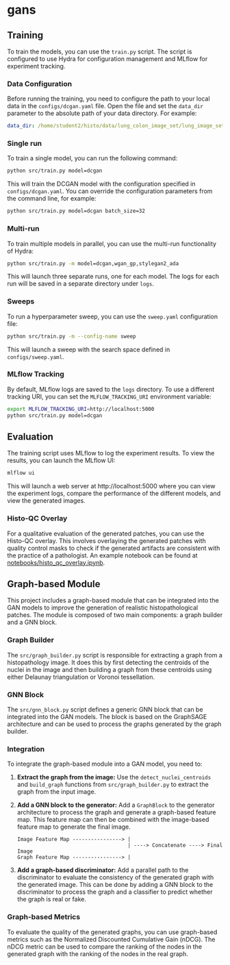 # gans

## Training

To train the models, you can use the `train.py` script. The script is configured to use Hydra for configuration management and MLflow for experiment tracking.

### Data Configuration

Before running the training, you need to configure the path to your local data in the `configs/dcgan.yaml` file. Open the file and set the `data_dir` parameter to the absolute path of your data directory. For example:

```yaml
data_dir: /home/student2/histo/data/lung_colon_image_set/lung_image_sets/lung_scc
```

### Single run

To train a single model, you can run the following command:
```bash
python src/train.py model=dcgan
```
This will train the DCGAN model with the configuration specified in `configs/dcgan.yaml`. You can override the configuration parameters from the command line, for example:
```bash
python src/train.py model=dcgan batch_size=32
```

### Multi-run

To train multiple models in parallel, you can use the multi-run functionality of Hydra:
```bash
python src/train.py -m model=dcgan,wgan_gp,stylegan2_ada
```
This will launch three separate runs, one for each model. The logs for each run will be saved in a separate directory under `logs`.

### Sweeps

To run a hyperparameter sweep, you can use the `sweep.yaml` configuration file:
```bash
python src/train.py -m --config-name sweep
```
This will launch a sweep with the search space defined in `configs/sweep.yaml`.

### MLflow Tracking

By default, MLflow logs are saved to the `logs` directory. To use a different tracking URI, you can set the `MLFLOW_TRACKING_URI` environment variable:
```bash
export MLFLOW_TRACKING_URI=http://localhost:5000
python src/train.py model=dcgan
```


## Evaluation

The training script uses MLflow to log the experiment results. To view the results, you can launch the MLflow UI:
```bash
mlflow ui
```
This will launch a web server at http://localhost:5000 where you can view the experiment logs, compare the performance of the different models, and view the generated images.

### Histo-QC Overlay

For a qualitative evaluation of the generated patches, you can use the Histo-QC overlay. This involves overlaying the generated patches with quality control masks to check if the generated artifacts are consistent with the practice of a pathologist. An example notebook can be found at [notebooks/histo_qc_overlay.ipynb](notebooks/histo_qc_overlay.ipynb).


## Graph-based Module

This project includes a graph-based module that can be integrated into the GAN models to improve the generation of realistic histopathological patches. The module is composed of two main components: a graph builder and a GNN block.

### Graph Builder

The `src/graph_builder.py` script is responsible for extracting a graph from a histopathology image. It does this by first detecting the centroids of the nuclei in the image and then building a graph from these centroids using either Delaunay triangulation or Voronoi tessellation.

### GNN Block

The `src/gnn_block.py` script defines a generic GNN block that can be integrated into the GAN models. The block is based on the GraphSAGE architecture and can be used to process the graphs generated by the graph builder.

### Integration

To integrate the graph-based module into a GAN model, you need to:

1.  **Extract the graph from the image:** Use the `detect_nuclei_centroids` and `build_graph` functions from `src/graph_builder.py` to extract the graph from the input image.
2.  **Add a GNN block to the generator:** Add a `GraphBlock` to the generator architecture to process the graph and generate a graph-based feature map. This feature map can then be combined with the image-based feature map to generate the final image.

    ```
    Image Feature Map ----------------> |
                                        | ----> Concatenate ----> Final Image
    Graph Feature Map ----------------> |
    ```
3.  **Add a graph-based discriminator:** Add a parallel path to the discriminator to evaluate the consistency of the generated graph with the generated image. This can be done by adding a GNN block to the discriminator to process the graph and a classifier to predict whether the graph is real or fake.

### Graph-based Metrics

To evaluate the quality of the generated graphs, you can use graph-based metrics such as the Normalized Discounted Cumulative Gain (nDCG). The nDCG metric can be used to compare the ranking of the nodes in the generated graph with the ranking of the nodes in the real graph.

